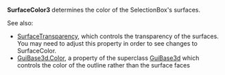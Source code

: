 **SurfaceColor3** determines the color of the SelectionBox's surfaces.

See also:

- [SurfaceTransparency](https://create.roblox.com/docs/reference/engine/classes/SelectionBox#SurfaceTransparency), which controls
  the transparency of the surfaces. You may need to adjust this property
  in order to see changes to SurfaceColor.
- [GuiBase3d.Color](https://create.roblox.com/docs/reference/engine/classes/GuiBase3d#Color), a property of the superclass [GuiBase3d](https://create.roblox.com/docs/reference/engine/classes/GuiBase3d) which
  controls the color of the outline rather than the surface faces